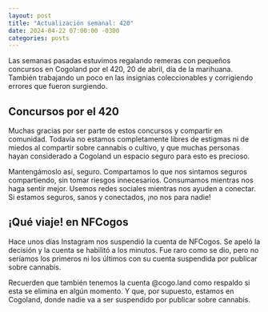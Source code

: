```yaml
---
layout: post
title: "Actualización semanal: 420"
date: 2024-04-22 07:00:00 -0300
categories: posts
---
```


Las semanas pasadas estuvimos regalando remeras con pequeños concursos en Cogoland por el 420, 20 de abril, día de la marihuana. También trabajando un poco en las insignias coleccionables y corrigiendo errores que fueron surgiendo.

## Concursos por el 420

Muchas gracias por ser parte de estos concursos y compartir en comunidad. Todavía no estamos completamente libres de estigmas ni de miedos al compartir sobre cannabis o cultivo, y que muchas personas hayan considerado a Cogoland un espacio seguro para esto es precioso.

Mantengámoslo así, seguro. Compartamos lo que nos sintamos seguros compartiendo, sin tomar riesgos innecesarios. Consumamos mientras nos haga sentir mejor. Usemos redes sociales mientras nos ayuden a conectar. Si estamos seguros, sanos y conectados, ¡no nos para nadie!

## ¡Qué viaje! en NFCogos

Hace unos días Instagram nos suspendió la cuenta de NFCogos. Se apeló la decisión y la cuenta se habilitó a los minutos. Fue raro como se dio, pero no seríamos los primeros ni los últimos con su cuenta suspendida por publicar sobre cannabis.

Recuerden que también tenemos la cuenta @cogo.land como respaldo si esta se elimina en algún momento. Y que, por supuesto, estamos en Cogoland, donde nadie va a ser suspendido por publicar sobre cannabis.
